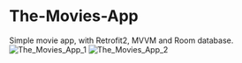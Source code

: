 # The-Movies-App
Simple movie app, with Retrofit2, MVVM and Room database.
![The_Movies_App_1](https://user-images.githubusercontent.com/87577579/175824145-0f590345-3ca6-4017-b884-f0fe9da1b89b.png)
![The_Movies_App_2](https://user-images.githubusercontent.com/87577579/175824158-260d8381-ccf1-4504-a25a-9618d8c3b1d3.png)

